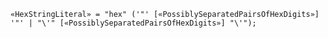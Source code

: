 <!-- This file is generated automatically by infrastructure scripts. Please don't edit by hand. -->

<!-- markdownlint-disable first-line-h1 -->

```{ .ebnf .slang-ebnf #HexStringLiteral }
«HexStringLiteral» = "hex" ('"' [«PossiblySeparatedPairsOfHexDigits»] '"' | "\'" [«PossiblySeparatedPairsOfHexDigits»] "\'");
```
